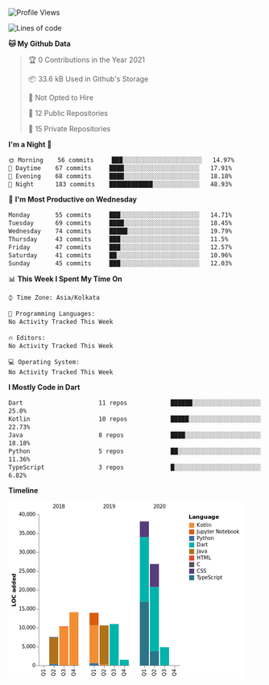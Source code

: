 <!--START_SECTION:waka-->
![Profile Views](http://img.shields.io/badge/Profile%20Views-0-blue)

![Lines of code](https://img.shields.io/badge/From%20Hello%20World%20I%27ve%20Written-138551%20lines%20of%20code-blue)

**🐱 My Github Data** 

> 🏆 0 Contributions in the Year 2021
 > 
> 📦 33.6 kB Used in Github's Storage 
 > 
> 🚫 Not Opted to Hire
 > 
> 📜 12 Public Repositories 
 > 
> 🔑 15 Private Repositories  
 > 
**I'm a Night 🦉** 

```text
🌞 Morning    56 commits     ███░░░░░░░░░░░░░░░░░░░░░░   14.97% 
🌆 Daytime    67 commits     ████░░░░░░░░░░░░░░░░░░░░░   17.91% 
🌃 Evening    68 commits     ████░░░░░░░░░░░░░░░░░░░░░   18.18% 
🌙 Night      183 commits    ████████████░░░░░░░░░░░░░   48.93%

```
📅 **I'm Most Productive on Wednesday** 

```text
Monday       55 commits     ███░░░░░░░░░░░░░░░░░░░░░░   14.71% 
Tuesday      69 commits     ████░░░░░░░░░░░░░░░░░░░░░   18.45% 
Wednesday    74 commits     █████░░░░░░░░░░░░░░░░░░░░   19.79% 
Thursday     43 commits     ███░░░░░░░░░░░░░░░░░░░░░░   11.5% 
Friday       47 commits     ███░░░░░░░░░░░░░░░░░░░░░░   12.57% 
Saturday     41 commits     ██░░░░░░░░░░░░░░░░░░░░░░░   10.96% 
Sunday       45 commits     ███░░░░░░░░░░░░░░░░░░░░░░   12.03%

```


📊 **This Week I Spent My Time On** 

```text
⌚︎ Time Zone: Asia/Kolkata

💬 Programming Languages: 
No Activity Tracked This Week

🔥 Editors: 
No Activity Tracked This Week

💻 Operating System: 
No Activity Tracked This Week

```

**I Mostly Code in Dart** 

```text
Dart                     11 repos            ██████░░░░░░░░░░░░░░░░░░░   25.0% 
Kotlin                   10 repos            █████░░░░░░░░░░░░░░░░░░░░   22.73% 
Java                     8 repos             ████░░░░░░░░░░░░░░░░░░░░░   18.18% 
Python                   5 repos             ██░░░░░░░░░░░░░░░░░░░░░░░   11.36% 
TypeScript               3 repos             █░░░░░░░░░░░░░░░░░░░░░░░░   6.82%

```


**Timeline**

![Chart not found](https://raw.githubusercontent.com/prabhatdev/prabhatdev/master/charts/bar_graph.png) 


<!--END_SECTION:waka-->

